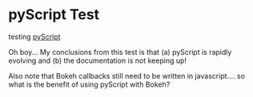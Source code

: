 # pyScript Test
testing [pyScript](https://pyscript.net/) 

Oh boy...  My conclusions from this test is that (a) pyScript is rapidly evolving and (b) the documentation is not keeping up! 

Also note that Bokeh callbacks still need to be written in javascript.... so what is the benefit of using pyScript with Bokeh?